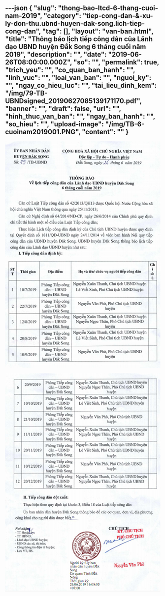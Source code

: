 ---json
{
    "slug": "thong-bao-ltcd-6-thang-cuoi-nam-2019",
    "category": "tiep-cong-dan-&-xu-ly-don-thu.ubnd-huyen-dak-song.lich-tiep-cong-dan",
    "tag": [],
    "layout": "van-ban.html",
    "title": "Thông báo lịch tiếp công dân của Lãnh đạo UBND huyện Đắk Song 6 tháng cuối năm 2019",
    "description": "",
    "date": "2019-06-26T08:00:00.000Z",
    "so": "",
    "permalink": true,
    "trich_yeu": "",
    "co_quan_ban_hanh": "",
    "linh_vuc": "",
    "loai_van_ban": "",
    "nguoi_ky": "",
    "ngay_co_hieu_luc": "",
    "tai_lieu_dinh_kem": "/img/79-TB-UBNDsigned_20190627085139171170.pdf",
    "banner": "",
    "draft": false,
    "url": "",
    "hinh_thuc_van_ban": "",
    "ngay_ban_hanh": "",
    "so_hieu": "",
    "upload-image": "/img/TB-6-cuoinam2019001.PNG",
    "__content__": ""
}
---
<p><img alt="" src="/img/TB-6-cuoinam2019.PNG" /></p>

<p><img alt="" src="/img/TB-6-cuoinam2019001.PNG" /></p>
